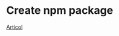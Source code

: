 # Create npm package

[Articol](https://www.totaltypescript.com/how-to-create-an-npm-package?ck_subscriber_id=1961506724)
